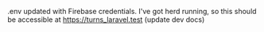 .env updated with Firebase credentials. I've got herd running, so this should be accessible at https://turns_laravel.test (update dev docs)